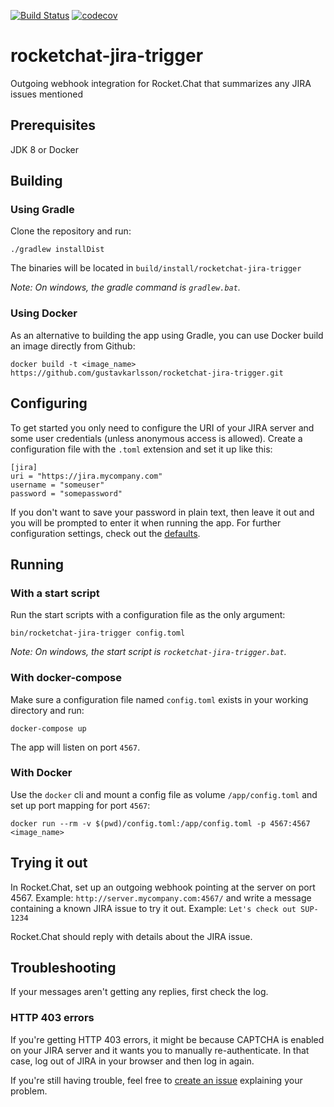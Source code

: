 [![Build Status](https://travis-ci.org/gustavkarlsson/rocketchat-jira-trigger.svg?branch=master)](https://travis-ci.org/gustavkarlsson/rocketchat-jira-trigger)
[![codecov](https://codecov.io/gh/gustavkarlsson/rocketchat-jira-trigger/branch/master/graph/badge.svg)](https://codecov.io/gh/gustavkarlsson/rocketchat-jira-trigger)

# rocketchat-jira-trigger
Outgoing webhook integration for Rocket.Chat that summarizes any JIRA issues mentioned

## Prerequisites
JDK 8 or Docker

## Building

### Using Gradle
Clone the repository and run:
```
./gradlew installDist
```
The binaries will be located in `build/install/rocketchat-jira-trigger`

*Note: On windows, the gradle command is `gradlew.bat`.* 

### Using Docker
As an alternative to building the app using Gradle, you can use Docker build an image directly from Github:
```
docker build -t <image_name> https://github.com/gustavkarlsson/rocketchat-jira-trigger.git
```

## Configuring
To get started you only need to configure the URI of your JIRA server and some user credentials (unless anonymous access is allowed).
Create a configuration file with the `.toml` extension and set it up like this:
```
[jira]
uri = "https://jira.mycompany.com"
username = "someuser"
password = "somepassword"
```
If you don't want to save your password in plain text, then leave it out and you will be prompted to enter it when running the app.
For further configuration settings, check out the [defaults](https://github.com/gustavkarlsson/rocketchat-jira-trigger/blob/master/src/main/resources/defaults.toml).

## Running

### With a start script
Run the start scripts with a configuration file as the only argument:
```
bin/rocketchat-jira-trigger config.toml
```
*Note: On windows, the start script is `rocketchat-jira-trigger.bat`.*

### With docker-compose
Make sure a configuration file named `config.toml` exists in your working directory and run:
```
docker-compose up
```
The app will listen on port `4567`.

### With Docker
Use the `docker` cli and mount a config file as volume `/app/config.toml` and set up port mapping for port `4567`:
```
docker run --rm -v $(pwd)/config.toml:/app/config.toml -p 4567:4567 <image_name>
```

## Trying it out
In Rocket.Chat, set up an outgoing webhook pointing at the server on port 4567. Example: `http://server.mycompany.com:4567/`
and write a message containing a known JIRA issue to try it out. Example: `Let's check out SUP-1234`

Rocket.Chat should reply with details about the JIRA issue.

## Troubleshooting
If your messages aren't getting any replies, first check the log.

### HTTP 403 errors
If you're getting HTTP 403 errors, it might be because CAPTCHA is enabled on your JIRA server and it wants you to manually re-authenticate. In that case, log out of JIRA in your browser and then log in again.

If you're still having trouble, feel free to [create an issue](https://github.com/gustavkarlsson/rocketchat-jira-trigger/issues/new) explaining your problem.
